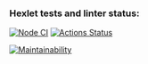 ### Hexlet tests and linter status:
[![Node CI](https://github.com/GunAlv/frontend-project-lvl1/actions/workflows/nodejs.yml/badge.svg)](https://github.com/GunAlv/frontend-project-lvl1/actions/workflows/nodejs.yml)
[![Actions Status](https://github.com/GunAlv/frontend-project-lvl1/workflows/hexlet-check/badge.svg)](https://github.com/GunAlv/frontend-project-lvl1/actions/workflows/hexlet-check.yml)

[![Maintainability](https://api.codeclimate.com/v1/badges/a99a88d28ad37a79dbf6/maintainability)](https://codeclimate.com/github/codeclimate/codeclimate/maintainability)
